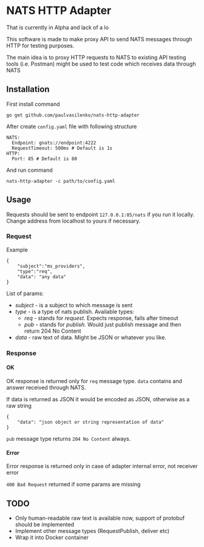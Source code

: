 
# NATS HTTP Adapter

That is currently in Alpha and lack of a lo

This software is made to make proxy API to send NATS messages through HTTP for testing purposes.

The main idea is to proxy HTTP requests to NATS to existing API testing tools (i.e. Postman) might be used to test code which receives data through NATS


## Installation

First install command

```
go get github.com/paulvasilenko/nats-http-adapter
```

After create `config.yaml` file with following structure

```
NATS:
  Endpoint: gnats://endpoint:4222
  RequestTimeout: 500ms # Default is 1s
HTTP:
  Port: 85 # Default is 80
```

And run command

```
nats-http-adapter -c path/to/config.yaml
```


## Usage

Requests should be sent to endpoint `127.0.0.1:85/nats` if you run it locally. Change address from localhost to yours if necessary.

### Request

Example

```
{
    "subject":"ms_providers",
    "type":"req",
    "data": "any data"
}
```

List of params:
*  _subject_ - is a subject to which message is sent
* _type_ - is a type of nats publish. Available types:
  * _req_ - stands for *request*. Expects response, fails after timeout
  * _pub_ - stands for *publish*. Would just publish message and then return 204 No Content
* _data_ - raw text of data. Might be JSON or whatever you like.

### Response

#### OK

OK response is returned only for `req` message type. `data` contains and answer received through NATS.

If data is returned as JSON it would be encoded as JSON, otherwise as a raw string

```
{
    "data": "json object or string representation of data"
}
```

`pub` message type returns `204 No Content` always.

#### Error

Error response is returned only in case of adapter internal error, not receiver error

`400 Bad Request` returned if some params are missing

## TODO

* Only human-readable raw text is available now, support of protobuf should be implemented
* Implement other message types (RequestPublish, deliver etc)
* Wrap it into Docker container